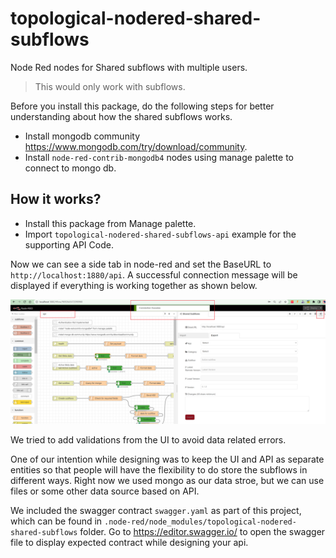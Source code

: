 # topological-nodered-shared-subflows
Node Red nodes for Shared subflows with multiple users.
> This would only work with subflows.

Before you install this package, do the following steps for better understanding about how the shared subflows works.
* Install mongodb community https://www.mongodb.com/try/download/community.
* Install `node-red-contrib-mongodb4` nodes using manage palette to connect to mongo db.

## How it works?
* Install this package from Manage palette.
* Import `topological-nodered-shared-subflows-api` example for the supporting API Code.

Now we can see a side tab in node-red and set the BaseURL to `http://localhost:1880/api`. A successful connection message will be displayed if everything is working together as shown below.

![example](./resources/imgs/example1.png)

We tried to add validations from the UI to avoid data related errors.

One of our intention while designing was to keep the UI and API as separate entities so that people will have the flexibility to do store the subflows in different ways. Right now we used mongo as our data stroe, but we can use files or some other data source based on API.

We included the swagger contract `swagger.yaml` as part of this project, which can be found in `.node-red/node_modules/topological-nodered-shared-subflows` folder. Go to https://editor.swagger.io/ to open the swagger file to display expected contract while designing your api.
